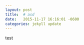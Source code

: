 ```yaml
---
layout: post
title:  # asd
date:   2015-11-17 16:16:01 -0600
categories: jekyll update
---
```


test
